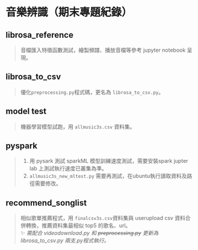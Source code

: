 # 音樂辨識（期末專題紀錄）
## librosa_reference
>音檔匯入特徵函數測試，繪製頻譜、播放音檔等參考 jupyter notebook 呈現。
>
## librosa_to_csv
>優化`preprocessing.py`程式碼，更名為 `librosa_to_csv.py`。
>
## model test
>機器學習模型試跑，用 `allmusic3s.csv` 資料集。

## pyspark
>1. 用 pysark 測試 sparkML 模型訓練速度測試，需要安裝spark jupter lab 上測試執行速度已叢集為準。<br>
>2. `allmusic3s_new_mltest.py` 需要再測試，在ubuntu執行讀取資料及路徑需要修改。

## recommend_songlist
>相似歌單推薦程式，用 `finalcsv3s.csv`資料集與 userupload csv 資料合併轉換，推薦資料集最相似 top5 的歌名、url。<br>
>✨ _需配合 videodownload.py 和 ~~preprocessing.py~~ 更新為 librosa_to_csv.py 兩支.py程式執行。_
